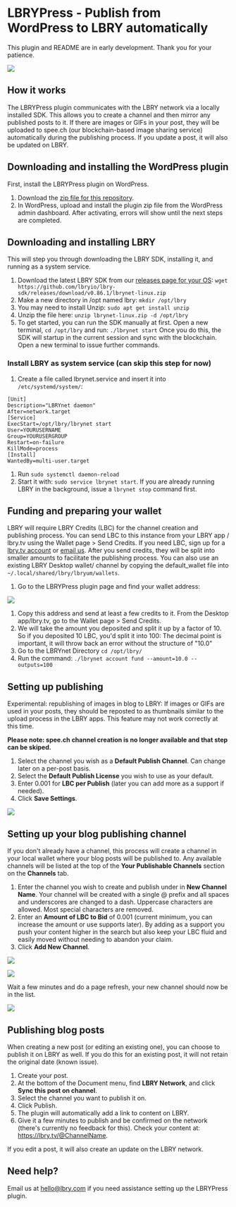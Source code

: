 # LBRYPress - Publish from WordPress to LBRY automatically

This plugin and README are in early development. Thank you for your patience.

![](https://spee.ch/c/lbry-press-cover.jpg)

## How it works
The LBRYPress plugin communicates with the LBRY network via a locally installed SDK. This allows you to create a channel and then mirror any published posts to it. If there are images or GIFs in your post, they will be uploaded to spee.ch (our blockchain-based image sharing service) automatically during the publishing process. If you update a post, it will also be updated on LBRY. 

## Downloading and installing the WordPress plugin
First, install the LBRYPress plugin on WordPress. 

1) Download the [zip file for this repository](https://github.com/lbryio/lbrypress/archive/master.zip).
1) In WordPress, upload and install the plugin zip file from the WordPress admin dashboard. After activating, errors will show until the next steps are completed.

## Downloading and installing LBRY
This will step you through downloading the LBRY SDK, installing it, and running as a system service. 

1) Download the latest LBRY SDK from our [releases page for your OS](https://github.com/lbryio/lbry-sdk/releases):  `wget https://github.com/lbryio/lbry-sdk/releases/download/v0.86.1/lbrynet-linux.zip`
1) Make a new directory in /opt named lbry: `mkdir /opt/lbry`
1) You may need to install Unzip: `sudo apt get install unzip` 
1) Unzip the file here: `unzip lbrynet-linux.zip -d /opt/lbry`
1) To get started, you can run the SDK manually at first. Open a new terminal, `cd /opt/lbry` and run: `./lbrynet start`
Once you do this, the SDK will startup in the current session and sync with the blockchain. Open a new terminal to issue further commands.

### Install LBRY as system service (can skip this step for now)
1) Create a file called lbrynet.service and insert it into `/etc/systemd/system/`:
```
[Unit]
Description="LBRYnet daemon"
After=network.target
[Service]
ExecStart=/opt/lbry/lbrynet start
User=YOURUSERNAME
Group=YOURUSERGROUP
Restart=on-failure
KillMode=process
[Install]
WantedBy=multi-user.target
```

1) Run `sudo systemctl daemon-reload`
1) Start it with: `sudo service lbrynet start`. If you are already running LBRY in the background, issue a `lbrynet stop` command first.

## Funding and preparing your wallet
LBRY will require LBRY Credits (LBC) for the channel creation and publishing process. You can send LBC to this instance from your LBRY app / lbry.tv using the Wallet page > Send Credits. If you need LBC, sign up for a [lbry.tv account](https://lbry.tv) or [email us](mailto:hello@lbry.com). After you send credits, they will be split into smaller amounts to facilitate the publishing process. You can also use an existing LBRY Desktop wallet/ channel by copying the default_wallet file into `~/.local/shared/lbry/lbryum/wallets`. 

1) Go to the LBRYPress plugin page and find your wallet address:

![](/admin/images/wallet-address.jpg)

1) Copy this address and send at least a few credits to it. From the Desktop app/lbry.tv, go to the Wallet page > Send Credits. 
1) We will take the amount you deposited and split it up by a factor of 10. So if you deposited 10 LBC, you'd split it into 100: The decimal point is important, it will throw back an error without the structure of "10.0" 
1) Go to the LBRYnet Directory `cd /opt/lbry/`
1) Run the command: `./lbrynet account fund --amount=10.0 --outputs=100`

## Setting up publishing
Experimental: republishing of images in blog to LBRY: If images or GIFs are used in your posts, they should be reposted to as thumbnails similar to the upload process in the LBRY apps. This feature may not work correctly at this time. 

**Please note: spee.ch channel creation is no longer available and that step can be skiped.**

1) Select the channel you wish as a **Default Publish Channel**. Can change later on a per-post basis.
1) Select the **Default Publish License** you wish to use as your default.
1) Enter 0.001 for **LBC per Publish** (later you can add more as a support if needed).
1) Click **Save Settings**.

![](/admin/images/settings-tab.jpg)

## Setting up your blog publishing channel
If you don't already have a channel, this process will create a channel in your local wallet where your blog posts will be published to. Any available channels will be listed at the top of the **Your Publishable Channels** section on the **Channels** tab.

1) Enter the channel you wish to create and publish under in **New Channel Name**. 
Your channel will be created with a single @ prefix and all spaces and underscores are changed to a dash. Uppercase characters are allowed. Most special characters are removed.
1) Enter an **Amount of LBC to Bid** of 0.001 (current minimum, you can increase the amount or use supports later).
By adding as a support you push your content higher in the search but also keep your LBC fluid and easily moved without needing to abandon your claim.
1) Click **Add New Channel**.

![](/admin/images/add-channel.jpg)

![](/admin/images/channel-create-success.jpg)

Wait a few minutes and do a page refresh, your new channel should now be in the list.

![](/admin/images/new-channel.jpg) 

## Publishing blog posts
When creating a new post (or editing an existing one), you can choose to publish it on LBRY as well. If you do this for an existing post, it will not retain the original date (known issue). 

1) Create your post.
1) At the bottom of the Document menu, find **LBRY Network**, and click **Sync this post on channel**.
1) Select the channel you want to publish it on. 
1) Click Publish. 
1) The plugin will automatically add a link to content on LBRY.
1) Give it a few minutes to publish and be confirmed on the network (there's currently no feedback for this). Check your content at: https://lbry.tv/@ChannelName.

If you edit a post, it will also create an update on the LBRY network.

## Need help?
Email us at [hello@lbry.com](mailto:hello@lbry.com) if you need assistance setting up the LBRYPress plugin. 
